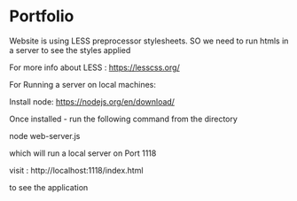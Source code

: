 # Portfolio

Website is using LESS preprocessor stylesheets. SO we need to run htmls in a server to see the styles applied

For more info about LESS : https://lesscss.org/

For Running a server on local machines:

Install node:
https://nodejs.org/en/download/

Once installed - run the following command from the directory

node web-server.js

which will run a local server on Port 1118

visit : http://localhost:1118/index.html

to see the application
